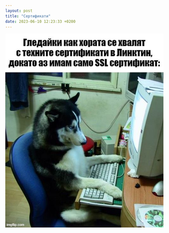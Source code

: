 ```yaml
---
layout: post
title: "Сертификати"
date: 2023-06-10 12:23:33 +0200
---
```

![Сертификати](/assets/images/ssl.jfif)